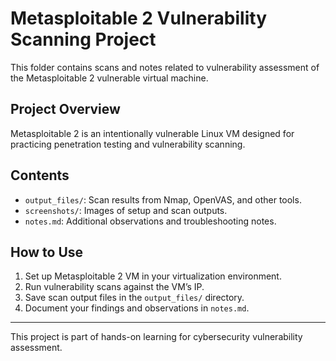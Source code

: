 # Metasploitable 2 Vulnerability Scanning Project

This folder contains scans and notes related to vulnerability assessment of the Metasploitable 2 vulnerable virtual machine.

## Project Overview

Metasploitable 2 is an intentionally vulnerable Linux VM designed for practicing penetration testing and vulnerability scanning.

## Contents

- `output_files/`: Scan results from Nmap, OpenVAS, and other tools.
- `screenshots/`: Images of setup and scan outputs.
- `notes.md`: Additional observations and troubleshooting notes.

## How to Use

1. Set up Metasploitable 2 VM in your virtualization environment.
2. Run vulnerability scans against the VM’s IP.
3. Save scan output files in the `output_files/` directory.
4. Document your findings and observations in `notes.md`.

---

This project is part of hands-on learning for cybersecurity vulnerability assessment.
